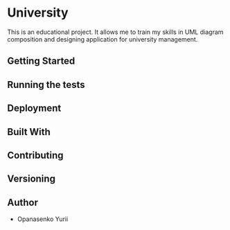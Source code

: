 # University

This is an educational project. It allows me to train my skills in UML diagram composition and designing application for university management.

## Getting Started

## Running the tests


## Deployment
## Built With

## Contributing

## Versioning

## Author

* Opanasenko Yurii




